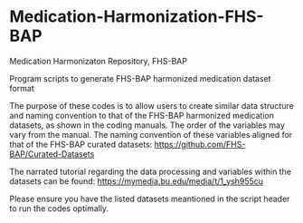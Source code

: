 # Medication-Harmonization-FHS-BAP
Medication Harmonizaton Repository, FHS-BAP

Program scripts to generate FHS-BAP harmonized medication dataset format

The purpose of these codes is to allow users to create similar data structure and naming convention to that of the FHS-BAP harmonized medication datasets, as shown in the coding manuals. The order of the variables may vary from the manual. The naming convention of these variables aligned for that of the FHS-BAP curated datasets: https://github.com/FHS-BAP/Curated-Datasets 

The narrated tutorial regarding the data processing and variables within the datasets can be found: https://mymedia.bu.edu/media/t/1_ysh955cu 

Please ensure you have the listed datasets meantioned in the script header to run the codes optimally.
